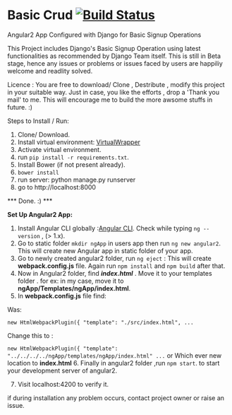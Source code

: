 # Basic Crud         [![Build Status](https://travis-ci.org/deepak1725/basicCrud.svg?branch=develop)](https://travis-ci.org/deepak1725/basicCrud)
Angular2 App Configured with Django for Basic Signup Operations

This Project includes Django's Basic Signup Operation using latest functionalities as recommended by Django Team itself.
This is still in Beta stage, hence any issues or problems or issues faced by users are happiliy welcome and readlity solved.

Licence : You are free to download/ Clone , Destribute , modify this project in your suitable way.
Just in case, you like the efforts , drop a 'Thank you mail' to me.
This will encourage me to build the more awsome stuffs in future. :)



Steps to Install / Run:

1. Clone/ Download.
2. Install virtual environment: [VirtualWrapper](https://virtualenvwrapper.readthedocs.io/en/latest/install.html)
3. Activate virtual environment.
4. run `pip install -r requirements.txt`.
5. Install Bower (if not present already).
6. `bower install`
7. run server: python manage.py runserver
8. go to http://localhost:8000  

*** Done. :) ***

**Set Up Angular2 App:**  
  
  1. Install Angular CLI globally :[Angular CLI](https://cli.angular.io/). Check while typing `ng --version` , (> 1.x).
  2. Go to static folder `mkdir ngApp` in users app then run `ng new angular2`. This will create new Angular app in static folder of your app.
  3. Go to newly created angular2 folder, run `ng eject` : This will create **webpack.config.js** file. 
    Again run `npm install` and `npm build` after that.
  4. Now in Angular2 folder, find **_index.html_** . Move it to your templates folder .
  for ex: in my case, move it to **ngApp/Templates/ngApp/index.html**.
  5. In **webpack.config.js** file find:   
  
  Was:
  
  `new HtmlWebpackPlugin({ "template": "./src/index.html", ...`
      
  Change this to :
  
  `new HtmlWebpackPlugin({ "template": "../../../../ngApp/templates/ngApp/index.html" ...`
  or Which ever new location to **index.html**
  6. Finally in angular2 folder ,run `npm start`. to start your development server of angular2.
       
7. Visit localhost:4200 to verify it.

if during installation any problem occurs, contact project owner or raise an issue.


